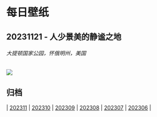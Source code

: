 # 每日壁纸

## 20231121 - 人少景美的静谧之地

###### 大提顿国家公园，怀俄明州，美国

![](https://www.bing.com/th?id=OHR.SnakeRiverTeton_ZH-CN1213535303_UHD.jpg)

## 归档

| [202311](/202311/README.md)
| [202310](/202310/README.md)
| [202309](/202309/README.md)
| [202308](/202308/README.md)
| [202307](/202307/README.md)
| [202306](/202306/README.md)
|